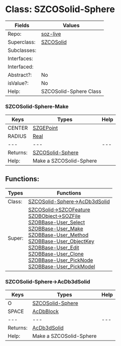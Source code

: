 
# Class:	SZCOSolid-Sphere

| Fields | Values |
| --------- | --------- |
| Repo: | [soz-live](/repos/soz-live.html) |
| Superclass: | [SZCOSolid](SZCOSolid.html) |
| Subclasses: |  |
| Interfaces: |  |
| Interfaced: |  |
| Abstract?: | No |
| isValue?: | No |
| Help: | SZCOSolid-Sphere Class |

### SZCOSolid-Sphere-Make

| Keys | Types | Help |
| --------- | --------- | --------- |
| CENTER | [SZGEPoint](SZGEPoint.html) |  |
| RADIUS | [Real](Real.html) |  |
| --- | --- | --- |
| Returns: | [SZCOSolid-Sphere](SZCOSolid-Sphere.html) |
| Help: | Make a SZCOSolid-Sphere |


## Functions:

| Types | Functions |
| --------- | --------- |
| Class: | [SZCOSolid-Sphere->AcDb3dSolid](#SZCOSolid-Sphere->AcDb3dSolid) |
| Super: | [SZCOSolid->SZCOFeature](SZCOSolid.html) <br> [SZOBObject->SOZFile](SZOBObject.html) <br> [SZOBBase-User_Select](SZOBBase.html) <br> [SZOBBase-User_Make](SZOBBase.html) <br> [SZOBBase-User_Method](SZOBBase.html) <br> [SZOBBase-User_ObjectKey](SZOBBase.html) <br> [SZOBBase-User_Edit](SZOBBase.html) <br> [SZOBBase-User_Clone](SZOBBase.html) <br> [SZOBBase-User_PickNode](SZOBBase.html) <br> [SZOBBase-User_PickModel](SZOBBase.html) |


### SZCOSolid-Sphere->AcDb3dSolid

| Keys | Types | Help |
| --------- | --------- | --------- |
| O | [SZCOSolid-Sphere](SZCOSolid-Sphere.html) |  |
| SPACE | [AcDbBlock](AcDbBlock.html) |  |
| --- | --- | --- |
| Returns: | [AcDb3dSolid](AcDb3dSolid.html) |
| Help: | Make a SZCOSolid-Sphere |

